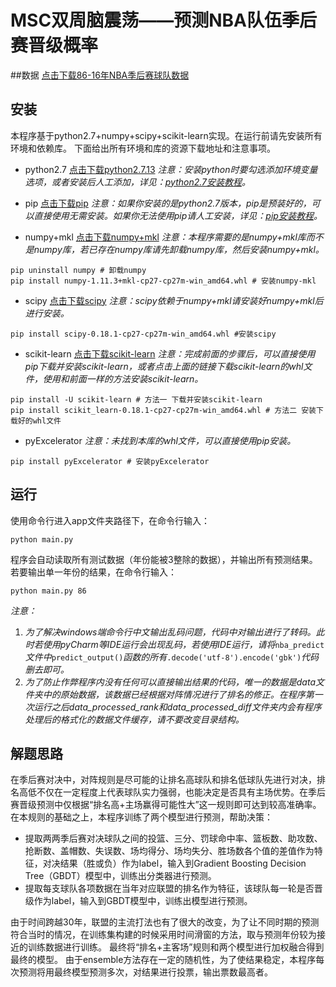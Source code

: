 # MSC双周脑震荡——预测NBA队伍季后赛晋级概率
##数据
[点击下载86-16年NBA季后赛球队数据](http://pan.baidu.com/s/1gfbuN1x)
## 安装
本程序基于python2.7+numpy+scipy+scikit-learn实现。在运行前请先安装所有环境和依赖库。
下面给出所有环境和库的资源下载地址和注意事项。

 - python2.7
 [点击下载python2.7.13][1]
*注意：安装python时要勾选添加环境变量选项，或者安装后人工添加，详见：[python2.7安装教程][2]。*

 - pip
 [点击下载pip][3]
*注意：如果你安装的是python2.7版本，pip是预装好的，可以直接使用无需安装。如果你无法使用pip请人工安装，详见：[pip安装教程][4]。*

 - numpy+mkl
[点击下载numpy+mkl][5]
*注意：本程序需要的是numpy+mkl库而不是numpy库，若已存在numpy库请先卸载numpy库，然后安装numpy+mkl。*
```
pip uninstall numpy # 卸载numpy
pip install numpy-1.11.3+mkl-cp27-cp27m-win_amd64.whl # 安装numpy-mkl
```
 - scipy
 [点击下载scipy][6]
 *注意：scipy依赖于numpy+mkl请安装好numpy+mkl后进行安装。*
 

```
pip install scipy-0.18.1-cp27-cp27m-win_amd64.whl #安装scipy
```

 - scikit-learn
 [点击下载scikit-learn][7]
 *注意：完成前面的步骤后，可以直接使用pip下载并安装scikit-learn，或者点击上面的链接下载scikit-learn的whl文件，使用和前面一样的方法安装scikit-learn。*

```
pip install -U scikit-learn # 方法一 下载并安装scikit-learn
pip install scikit_learn-0.18.1-cp27-cp27m-win_amd64.whl # 方法二 安装下载好的whl文件
```

 - pyExcelerator
 *注意：未找到本库的whl文件，可以直接使用pip安装。*
 

```
pip install pyExcelerator # 安装pyExcelerator
```

## 运行
使用命令行进入app文件夹路径下，在命令行输入：

```
python main.py
```
程序会自动读取所有测试数据（年份能被3整除的数据），并输出所有预测结果。
若要输出单一年份的结果，在命令行输入：

```
python main.py 86
```
*注意：*
 1. *为了解决windows端命令行中文输出乱码问题，代码中对输出进行了转码。此时若使用pyCharm等IDE运行会出现乱码，若使用IDE运行，请将*`nba_predict`*文件中*`predict_output()`*函数的所有*`.decode('utf-8').encode('gbk')`*代码删去即可。*
 2. *为了防止作弊程序内没有任何可以直接输出结果的代码，唯一的数据是data文件夹中的原始数据，该数据已经根据对阵情况进行了排名的修正。在程序第一次运行之后data_processed_rank和data_processed_diff文件夹内会有程序处理后的格式化的数据文件缓存，请不要改变目录结构。*



## 解题思路
在季后赛对决中，对阵规则是尽可能的让排名高球队和排名低球队先进行对决，排名高低不仅在一定程度上代表球队实力强弱，也能决定是否具有主场优势。在季后赛晋级预测中仅根据“排名高+主场赢得可能性大”这一规则即可达到较高准确率。
在本规则的基础之上，本程序训练了两个模型进行预测，帮助决策：

 - 提取两两季后赛对决球队之间的投篮、三分、罚球命中率、篮板数、助攻数、抢断数、盖帽数、失误数、场均得分、场均失分、胜场数各个值的差值作为特征，对决结果（胜或负）作为label，输入到Gradient Boosting Decision Tree（GBDT）模型中，训练出分类器进行预测。
 - 提取每支球队各项数据在当年对应联盟的排名作为特征，该球队每一轮是否晋级作为label，输入到GBDT模型中，训练出模型进行预测。

由于时间跨越30年，联盟的主流打法也有了很大的改变，为了让不同时期的预测符合当时的情况，在训练集构建的时候采用时间滑窗的方法，取与预测年份较为接近的训练数据进行训练。
最终将“排名+主客场”规则和两个模型进行加权融合得到最终的模型。
由于ensemble方法存在一定的随机性，为了使结果稳定，本程序每次预测将用最终模型预测多次，对结果进行投票，输出票数最高者。

  [1]: https://www.python.org/downloads/release/python-2713/
  [2]: http://www.liaoxuefeng.com/wiki/001374738125095c955c1e6d8bb493182103fac9270762a000/001374738150500472fd5785c194ebea336061163a8a974000
  [3]: https://pypi.python.org/pypi/pip#downloads
  [4]: http://www.tuicool.com/articles/eiM3Er3
  [5]: http://www.lfd.uci.edu/~gohlke/pythonlibs/#numpy
  [6]:http://www.lfd.uci.edu/~gohlke/pythonlibs/#scipy
  [7]:http://www.lfd.uci.edu/~gohlke/pythonlibs/#scikit-learn